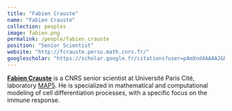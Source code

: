 ```yaml
---
title: "Fabien Crauste"
name: "Fabien Crauste"
collection: peoples
image: fabien.png
permalink: /people/fabien_crauste
position: "Senior Scientist"
website: "http://fcrauste.perso.math.cnrs.fr/"
googlescholar: "https://scholar.google.fr/citations?user=pAmXnd4AAAAJ&hl=fr"
---
```


**[Fabien Crauste](http://fcrauste.perso.math.cnrs.fr/)** is a CNRS senior scientist at Université Paris Cité, laboratory [MAP5](https://map5.mi.parisdescartes.fr/). He is specialized in mathematical and computational modeling of cell differentiation processes, with a specific focus on the immune response.
